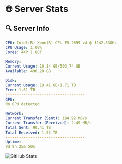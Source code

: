 # 🌐 Server Stats
## 🔍 Server Info
```yaml
CPU: Intel(R) Xeon(R) CPU E5-2699 v4 @ 1242.33GHz
CPU Usage: 1.00%
Cores: 44P | 88T
-----------------------------------
Memory:
Current Usage: 10.14 GB/503.74 GB
Available: 490.20 GB
-----------------------------------
Disk:
Current Usage: 19.41 GB/1.71 TB
Free: 1.61 TB
-----------------------------------
GPU:
No GPU detected
-----------------------------------
Network:
Current Transfer (Sent): 184.92 MB/s
Current Transfer (Received): 2.49 MB/s
Total Sent: 90.41 TB
Total Received: 1.53 TB
-----------------------------------
Uptime:
9d 9h 25m 50s
```
![GitHub Stats](https://img.shields.io/badge/Updated-2025-02-17_08:09:08-blue)